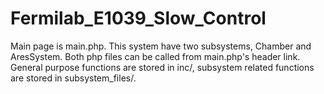 # Fermilab_E1039_Slow_Control
Main page is main.php.
This system have two subsystems, Chamber and AresSystem. Both php files can be called from main.php's header link.
General purpose functions are stored in inc/, subsystem related functions are stored in subsystem_files/.
